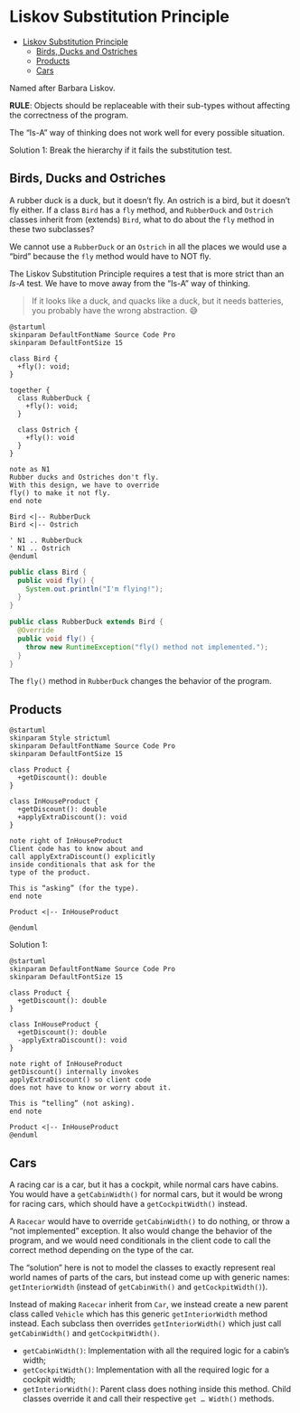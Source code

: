 # Liskov Substitution Principle

- [Liskov Substitution Principle](#liskov-substitution-principle)
  - [Birds, Ducks and Ostriches](#birds-ducks-and-ostriches)
  - [Products](#products)
  - [Cars](#cars)

Named after Barbara Liskov.

**RULE**: Objects should be replaceable with their sub-types without affecting the correctness of the program.

The “Is-A” way of thinking does not work well for every possible situation.

Solution 1: Break the hierarchy if it fails the substitution test.



## Birds, Ducks and Ostriches

A rubber duck is a duck, but it doesn’t fly. An ostrich is a bird, but it doesn’t fly either. If a class `Bird` has a `fly` method, and `RubberDuck` and `Ostrich` classes inherit from (extends) `Bird`, what to do about the `fly` method in these two subclasses?

We cannot use a `RubberDuck` or an `Ostrich` in all the places we would use a “bird” because the `fly` method would have to NOT fly.

The Liskov Substitution Principle requires a test that is more strict than an *Is-A* test. We have to move away from the “Is-A” way of thinking.

> If it looks like a duck, and quacks like a duck, but it needs batteries, you probably have the wrong abstraction. 😅

```plantuml
@startuml
skinparam DefaultFontName Source Code Pro
skinparam DefaultFontSize 15

class Bird {
  +fly(): void;
}

together {
  class RubberDuck {
    +fly(): void;
  }

  class Ostrich {
    +fly(): void
  }
}

note as N1
Rubber ducks and Ostriches don't fly.
With this design, we have to override
fly() to make it not fly.
end note

Bird <|-- RubberDuck
Bird <|-- Ostrich

' N1 .. RubberDuck
' N1 .. Ostrich
@enduml
```

```java
public class Bird {
  public void fly() {
    System.out.println("I'm flying!");
  }
}

public class RubberDuck extends Bird {
  @Override
  public void fly() {
    throw new RuntimeException("fly() method not implemented.");
  }
}
```

The `fly()` method in `RubberDuck` changes the behavior of the program.

## Products

```plantuml
@startuml
skinparam Style strictuml
skinparam DefaultFontName Source Code Pro
skinparam DefaultFontSize 15

class Product {
  +getDiscount(): double
}

class InHouseProduct {
  +getDiscount(): double
  +applyExtraDiscount(): void
}

note right of InHouseProduct
Client code has to know about and
call applyExtraDiscount() explicitly
inside conditionals that ask for the
type of the product.

This is “asking” (for the type).
end note

Product <|-- InHouseProduct

@enduml
```


Solution 1:

```plantuml
@startuml
skinparam DefaultFontName Source Code Pro
skinparam DefaultFontSize 15

class Product {
  +getDiscount(): double
}

class InHouseProduct {
  +getDiscount(): double
  -applyExtraDiscount(): void
}

note right of InHouseProduct
getDiscount() internally invokes
applyExtraDiscount() so client code
does not have to know or worry about it.

This is “telling” (not asking).
end note

Product <|-- InHouseProduct
@enduml
```



## Cars

A racing car is a car, but it has a cockpit, while normal cars have cabins. You would have a `getCabinWidth()` for normal cars, but it would be wrong for racing cars, which should have a `getCockpitWidth()` instead.

A `Racecar` would have to override `getCabinWidth()` to do nothing, or throw a “not implemented” exception. It also would change the behavior of the program, and we would need conditionals in the client code to call the correct method depending on the type of the car.



The “solution” here is not to model the classes to exactly represent real world names of parts of the cars, but instead come up with generic names: `getInteriorWidth` (instead of `getCabinWith()` and `getCockpitWidth()`).



Instead of making `Racecar` inherit from `Car`,  we instead create a new parent class called `Vehicle` which has this generic `getInteriorWidth` method instead. Each subclass then overrides `getInteriorWidth()` which just call `getCabinWidth()` and `getCockpitWidth()`.

- `getCabinWidth()`: Implementation with all the required logic for a cabin’s width;
- `getCockpitWidth()`: Implementation with all the required logic for a cockpit width;
- `getInteriorWidth()`: Parent class does nothing inside this method. Child classes override it and call their respective `get … Width()` methods.

